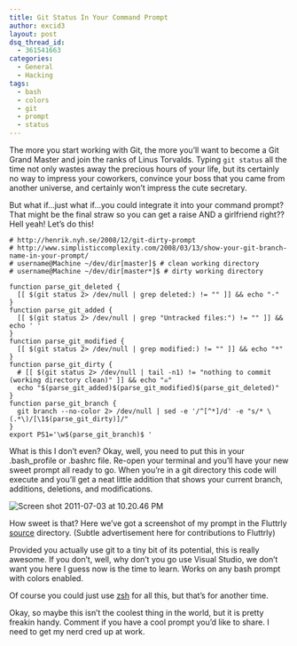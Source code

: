 ```yaml
---
title: Git Status In Your Command Prompt
author: excid3
layout: post
dsq_thread_id:
  - 361541663
categories:
  - General
  - Hacking
tags:
  - bash
  - colors
  - git
  - prompt
  - status
---
```

The more you start working with Git, the more you’ll want to become a Git Grand Master and join the ranks of Linus Torvalds. Typing `git status` all the time not only wastes away the precious hours of your life, but its certainly no way to impress your coworkers, convince your boss that you came from another universe, and certainly won’t impress the cute secretary.

But what if…just what if…you could integrate it into your command prompt? That might be the final straw so you can get a raise AND a girlfriend right?? Hell yeah! Let’s do this!


    # http://henrik.nyh.se/2008/12/git-dirty-prompt
    # http://www.simplisticcomplexity.com/2008/03/13/show-your-git-branch-name-in-your-prompt/
    # username@Machine ~/dev/dir[master]$ # clean working directory
    # username@Machine ~/dev/dir[master*]$ # dirty working directory

    function parse_git_deleted {
      [[ $(git status 2> /dev/null | grep deleted:) != "" ]] && echo "-"
    }
    function parse_git_added {
      [[ $(git status 2> /dev/null | grep "Untracked files:") != "" ]] && echo ' '
    }
    function parse_git_modified {
      [[ $(git status 2> /dev/null | grep modified:) != "" ]] && echo "*"
    }
    function parse_git_dirty {
      # [[ $(git status 2> /dev/null | tail -n1) != "nothing to commit (working directory clean)" ]] && echo "☠"
      echo "$(parse_git_added)$(parse_git_modified)$(parse_git_deleted)"
    }
    function parse_git_branch {
      git branch --no-color 2> /dev/null | sed -e '/^[^*]/d' -e "s/* \(.*\)/[\1$(parse_git_dirty)]/"
    }
    export PS1='\w$(parse_git_branch)$ '

What is this I don’t even? Okay, well, you need to put this in your .bash_profile or .bashrc file. Re-open your terminal and you’ll have your new sweet prompt all ready to go. When you’re in a git directory this code will execute and you’ll get a neat little addition that shows your current branch, additions, deletions, and modifications.

![][1]

How sweet is that? Here we’ve got a screenshot of my prompt in the Fluttrly [source][3] directory. (Subtle advertisement here for contributions to Fluttrly)

Provided you actually use git to a tiny bit of its potential, this is really awesome. If you don’t, well, why don’t you go use Visual Studio, we don’t want you here I guess now is the time to learn. Works on any bash prompt with colors enabled.

Of course you could just use [zsh][4] for all this, but that’s for another time.

Okay, so maybe this isn’t the coolest thing in the world, but it is pretty freakin handy. Comment if you have a cool prompt you’d like to share. I need to get my nerd cred up at work.

   [1]: http://excid3.com/blog/wp-content/uploads/2011/07/Screen-shot-2011-07-03-at-10.20.46-PM.png (Screen shot 2011-07-03 at 10.20.46 PM)
   [2]: http://fluttrly.com
   [3]: http://github.com/excid3/fluttrly
   [4]: http://zsh.sourceforge.net/
